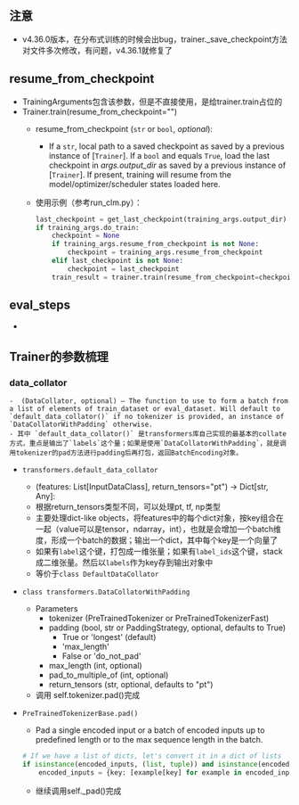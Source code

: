 

## 注意
- v4.36.0版本，在分布式训练的时候会出bug，trainer._save_checkpoint方法对文件多次修改，有问题，v4.36.1就修复了



## resume_from_checkpoint
- TrainingArguments包含该参数，但是不直接使用，是给trainer.train占位的
- Trainer.train(resume_from_checkpoint="")
    - resume_from_checkpoint (`str` or `bool`, *optional*):
        - If a `str`, local path to a saved checkpoint as saved by a previous instance of [`Trainer`]. If a `bool` and equals `True`, load the last checkpoint in *args.output_dir* as saved by a previous instance of [`Trainer`]. If present, training will resume from the model/optimizer/scheduler states loaded here.

    - 使用示例（参考run_clm.py）：
        ```python
        last_checkpoint = get_last_checkpoint(training_args.output_dir)
        if training_args.do_train:
            checkpoint = None
            if training_args.resume_from_checkpoint is not None:
                checkpoint = training_args.resume_from_checkpoint
            elif last_checkpoint is not None:
                checkpoint = last_checkpoint
            train_result = trainer.train(resume_from_checkpoint=checkpoint)

        ```

## eval_steps
- 


## Trainer的参数梳理
### data_collator
    -  (DataCollator, optional) — The function to use to form a batch from a list of elements of train_dataset or eval_dataset. Will default to `default_data_collator()` if no tokenizer is provided, an instance of `DataCollatorWithPadding` otherwise.
    - 其中 `default_data_collator()` 是transformers库自己实现的最基本的collate方式，重点是输出了`labels`这个量；如果是使用`DataCollatorWithPadding`，就是调用tokenizer的pad方法进行padding后再打包，返回BatchEncoding对象。

- `transformers.default_data_collator`
    - (features: List[InputDataClass], return_tensors="pt") -> Dict[str, Any]:
    - 根据return_tensors类型不同，可以处理pt, tf, np类型
    - 主要处理dict-like objects，将features中的每个dict对象，按key组合在一起（value可以是tensor，ndarray，int），也就是会增加一个batch维度，形成一个batch的数据；输出一个dict，其中每个key是一个向量了
    - 如果有`label`这个键，打包成一维张量；如果有`label_ids`这个键，stack成二维张量。然后以`labels`作为key存到输出对象中
    - 等价于`class DefaultDataCollator`

- `class transformers.DataCollatorWithPadding`
    - Parameters
        - tokenizer (PreTrainedTokenizer or PreTrainedTokenizerFast) 
        - padding (bool, str or PaddingStrategy, optional, defaults to True)
            - True or 'longest' (default)
            - 'max_length'
            - False or 'do_not_pad'
        - max_length (int, optional) 
        - pad_to_multiple_of (int, optional)
        - return_tensors (str, optional, defaults to "pt")
    - 调用 self.tokenizer.pad()完成

- `PreTrainedTokenizerBase.pad()`
    - Pad a single encoded input or a batch of encoded inputs up to predefined length or to the max sequence length in the batch.
    ```python
    # If we have a list of dicts, let's convert it in a dict of lists
    if isinstance(encoded_inputs, (list, tuple)) and isinstance(encoded_inputs[0], Mapping):
        encoded_inputs = {key: [example[key] for example in encoded_inputs] for key in encoded_inputs[0].keys()}
    ```
    - 继续调用self._pad()完成


